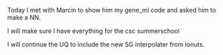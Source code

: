 Today I met with Marcin to show him my gene_ml code and asked him to make a NN.

I will make sure I have everything for the csc summerschool 

I will continue the UQ to include the new SG interpolater from Ionuts.



